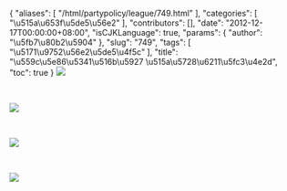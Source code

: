 {
    "aliases": [
        "/html/partypolicy/league/749.html"
    ],
    "categories": [
        "\u515a\u653f\u5de5\u56e2"
    ],
    "contributors": [],
    "date": "2012-12-17T00:00:00+08:00",
    "isCJKLanguage": true,
    "params": {
        "author": "\u5fb7\u80b2\u5904"
    },
    "slug": "749",
    "tags": [
        "\u5171\u9752\u56e2\u5de5\u4f5c"
    ],
    "title": "\u559c\u5e86\u5341\u516b\u5927 \u515a\u5728\u6211\u5fc3\u4e2d",
    "toc": true
}
![](https://cdn.tfls.online/mirror/full/92dd63d42409b767e991f02d1d533ce566b165a0.jpg)

 

![](https://cdn.tfls.online/mirror/full/8d4f46f79a9eb0609b21d17a2d422d9f5d4793cd.jpg)

 

![](https://cdn.tfls.online/mirror/full/fea884b70861a001bd10f3f856d82afeb8ff5bc4.jpg)

 

![](https://cdn.tfls.online/mirror/full/4e2902e4c35f93477febd090004db9796fb971c3.jpg)

